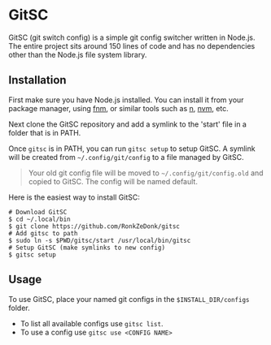 # GitSC

GitSC (git switch config) is a simple git config switcher written in Node.js.
The entire project sits around 150 lines of code and has no
dependencies other than the Node.js file system library.

## Installation

First make sure you have Node.js installed. You can install it from your package
manager, using [fnm](https://github.com/Schniz/fnm), or similar tools such as
[n](https://github.com/tj/n), [nvm](https://github.com/nvm-sh/nvm), etc.

Next clone the GitSC repository and add a symlink to the 'start' file in a
folder that is in PATH.

Once `gitsc` is in PATH, you can run `gitsc setup` to setup GitSC. A symlink
will be created from `~/.config/git/config` to a file managed by GitSC.

> Your old git config file will be moved to `~/.config/git/config.old` and
> copied to GitSC. The config will be named default.

Here is the easiest way to install GitSC:
```shell
# Download GitSC
$ cd ~/.local/bin
$ git clone https://github.com/RonkZeDonk/gitsc
# Add gitsc to path
$ sudo ln -s $PWD/gitsc/start /usr/local/bin/gitsc
# Setup GitSC (make symlinks to new config)
$ gitsc setup
```

## Usage

To use GitSC, place your named git configs in the `$INSTALL_DIR/configs`
folder.

- To list all available configs use `gitsc list`.
- To use a config use `gitsc use <CONFIG NAME>`